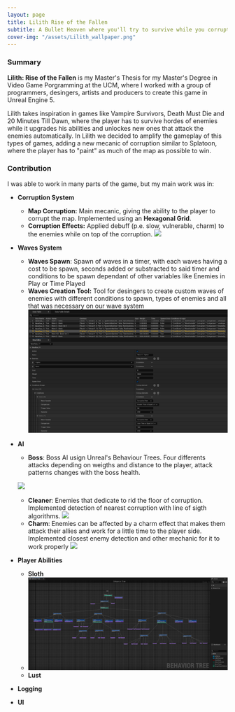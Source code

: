 ```yaml
---
layout: page
title: Lilith Rise of the Fallen
subtitle: A Bullet Heaven where you'll try to survive while you corrupt the map
cover-img: "/assets/Lilith_wallpaper.png"
---
```


### Summary

**Lilith: Rise of the Fallen** is my Master's Thesis for my Master's Degree in Video Game Porgramming at the UCM, where I worked with a group of programmers, desingers, artists and producers to create this game in Unreal Engine 5.

Lilith takes inspiration in games like Vampire Survivors, Death Must Die and 20 Minutes Till Dawn, where the player has to survive hordes of enemies while it upgrades his abilities and unlockes new ones that attack the enemies automatically. In Lilith we decided to amplify the gameplay of this types of games, adding a new mecanic of corruption similar to Splatoon, where the player has to "paint" as much of the map as possible to win.

### Contribution

I was able to work in many parts of the game, but my main work was in:

  - **Corruption System**
    - **Map Corruption:** Main mecanic, giving the ability to the player to corrupt the map. Implemented using an **Hexagonal Grid**.
    - **Corruption Effects:** Applied debuff (p.e. slow, vulnerable, charm) to the enemies while on top of the corruption.
      ![](assets/Lilith_corruption.gif)
  - **Waves System**
    - **Waves Spawn**: Spawn of waves in a timer, with each waves having a cost to be spawn, seconds added or substracted to said timer and conditions to be spawn dependant of other variables like Enemies in Play or Time Played
    - **Waves Creation Tool:** Tool for desingers to create custom waves of enemies with different conditions to spawn, types of enemies and all that was necessary on our wave system 
      ![](assets/Wave_tool.png)
  - **AI**
    - **Boss**: Boss AI usign Unreal's Behaviour Trees. Four differents attacks depending on weigths and distance to the player, attack patterns changes with the boss health.
    
    ![](assets/Boss_figth2.gif)
    
    - **Cleaner**: Enemies that dedicate to rid the floor of corruption. Implemented detection of nearest corruption with line of sigth algorithms.
    ![](assets/Cleaner.gif)
    - **Charm**: Enemies can be affected by a charm effect that makes them attack their allies and work for a little time to the player side. Implemented closest enemy detection and other mechanic for it to work properly
    ![](assets/Charm.gif)
  - **Player Abilities**
    - **Sloth**
    - ![](assets/Boss_BT.png)
    - **Lust**
  - **Logging**
  - **UI**
